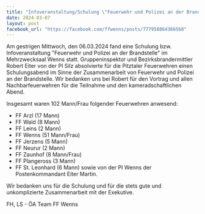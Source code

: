 ```yaml
---
title: "Infoveranstaltung/Schulung \"Feuerwehr und Polizei an der Brandstelle\" für ATS Träger und Führungskräfte"
date: 2024-03-07
layout: post
facebook_url: "https://facebook.com/ffwenns/posts/777958864366568"
---
```


Am gestrigen Mittwoch, den 06.03.2024 fand eine Schulung bzw. Infoveranstaltung "Feuerwehr und Polizei an der Brandstelle" im Mehrzwecksaal Wenns statt. Gruppeninspektor und Bezirksbrandermittler Robert Eiter von der PI Silz absolvierte für die Pitztaler Feuerwehren einen Schulungsabend im Sinne der Zusammenarbeit von Feuerwehr und Polizei an der Brandstelle. Wir bedanken uns bei Robert für den Vortrag und allen Nachbarfeuerwehren für die Teilnahme und den kameradschaftlichen Abend. 

Insgesamt waren 102 Mann/Frau folgender Feuerwehren anwesend:
- FF Arzl (17 Mann)
- FF Wald (8 Mann)
- FF Leins (2 Mann)
- FF Wenns (51 Mann/Frau)
- FF Jerzens (5 Mann)
- FF Neurur (2 Mann)
- FF Zaunhof (8 Mann/Frau) 
- FF Plangeross (3 Mann)
- FF St. Leonhard (6 Mann) sowie von der PI Wenns der Postenkommandant Eiter Martin.

Wir bedanken uns für die Schulung und für die stets gute und unkomplizierte Zusammenarbeit mit der Exekutive.

 FH, LS - ÖA Team FF Wenns